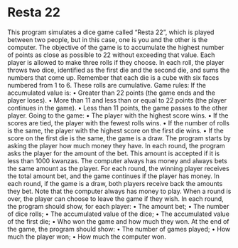 # Resta 22
 This program simulates a dice game called “Resta 22”, which is played between two people, but in this case, one is you and the other is the computer. The objective of the game is to accumulate the highest number of points as close as possible to 22 without exceeding that value. Each player is allowed to make three rolls if they choose. In each roll, the player throws two dice, identified as the first die and the second die, and sums the numbers that come up. Remember that each die is a cube with six faces numbered from 1 to 6. These rolls are cumulative.  Game rules:  If the accumulated value is: •	Greater than 22 points (the game ends and the player loses). •	More than 11 and less than or equal to 22 points (the player continues in the game). •	Less than 11 points, the game passes to the other player.     Going to the game: •	The player with the highest score wins. •	If the scores are tied, the player with the fewest rolls wins. •	If the number of rolls is the same, the player with the highest score on the first die wins. •	If the score on the first die is the same, the game is a draw.  The program starts by asking the player how much money they have. In each round, the program asks the player for the amount of the bet. This amount is accepted if it is less than 1000 kwanzas. The computer always has money and always bets the same amount as the player. For each round, the winning player receives the total amount bet, and the game continues if the player has money. In each round, if the game is a draw, both players receive back the amounts they bet. Note that the computer always has money to play. When a round is over, the player can choose to leave the game if they wish.  In each round, the program should show, for each player: •	The amount bet; •	The number of dice rolls; •	The accumulated value of the dice; •	The accumulated value of the first die; •	Who won the game and how much they won.  At the end of the game, the program should show: •	The number of games played; •	How much the player won; •	How much the computer won.
